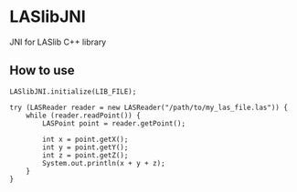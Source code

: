 # LASlibJNI 

JNI for LASlib C++ library

## How to use

    LASlibJNI.initialize(LIB_FILE);
    
    try (LASReader reader = new LASReader("/path/to/my_las_file.las")) {
        while (reader.readPoint()) {
            LASPoint point = reader.getPoint();
            
            int x = point.getX();
            int y = point.getY();
            int z = point.getZ();
            System.out.println(x + y + z);
        }
    }